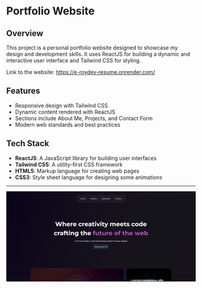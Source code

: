 # Portfolio Website

## Overview

This project is a personal portfolio website designed to showcase my design and development skills. It uses ReactJS for building a dynamic and interactive user interface and Tailwind CSS for styling.


Link to the website: https://e-roydev-resume.onrender.com/
## Features

- Responsive design with Tailwind CSS
- Dynamic content rendered with ReactJS
- Sections include About Me, Projects, and Contact Form
- Modern web standards and best practices

## Tech Stack

- **ReactJS**: A JavaScript library for building user interfaces
- **Tailwind CSS**: A utility-first CSS framework
- **HTML5**: Markup language for creating web pages
- **CSS3**: Style sheet language for designing some animations
---


![Project Image](./src/assets/Images/projects/portfolio/portfolio.png)


